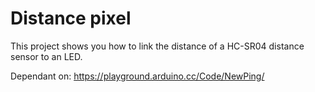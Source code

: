 # Distance pixel

This project shows you how to link the distance of a HC-SR04 distance sensor to an LED.

Dependant on:
https://playground.arduino.cc/Code/NewPing/

